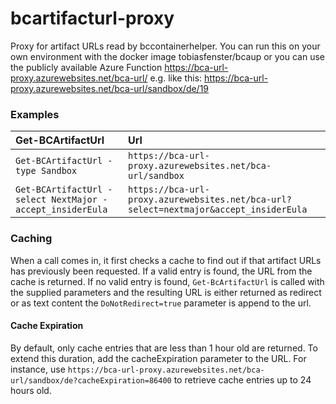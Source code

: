 # bcartifacturl-proxy

Proxy for artifact URLs read by bccontainerhelper. You can run this on your own environment with the docker image tobiasfenster/bcaup or you can use the publicly available Azure Function https://bca-url-proxy.azurewebsites.net/bca-url/ e.g. like this: https://bca-url-proxy.azurewebsites.net/bca-url/sandbox/de/19


### Examples

| Get-BCArtifactUrl | Url |
| :-- | :-- |
| ```Get-BCArtifactUrl -type Sandbox``` | `https://bca-url-proxy.azurewebsites.net/bca-url/sandbox` |
| ```Get-BCArtifactUrl -select NextMajor -accept_insiderEula``` | `https://bca-url-proxy.azurewebsites.net/bca-url?select=nextmajor&accept_insiderEula` |

### Caching
When a call comes in, it first checks a cache to find out if that artifact URLs has previously been requested. If a valid entry is found, the URL from the cache is returned. If no valid entry is found, `Get-BcArtifactUrl` is called with the supplied parameters and the resulting URL is either returned as redirect or as text content the `DoNotRedirect=true` parameter is append to the url.

#### Cache Expiration
By default, only cache entries that are less than 1 hour old are returned. To extend this duration, add the cacheExpiration parameter to the URL. For instance, use `https://bca-url-proxy.azurewebsites.net/bca-url/sandbox/de?cacheExpiration=86400` to retrieve cache entries up to 24 hours old.
